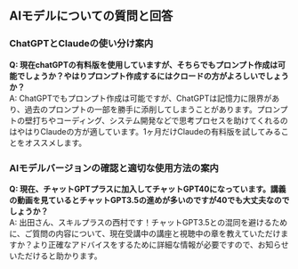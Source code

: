 ## AIモデルについての質問と回答

### ChatGPTとClaudeの使い分け案内

**Q: 現在chatGPTの有料版を使用していますが、そちらでもプロンプト作成は可能でしょうか？やはりプロンプト作成するにはクロードの方がよろしいでしょうか？**  
A: ChatGPTでもプロンプト作成は可能ですが、ChatGPTは記憶力に限界があり、過去のプロンプトの一部を勝手に添削してしまうことがあります。プロンプトの壁打ちやコーディング、システム開発などで思考プロセスを助けてくれるのはやはりClaudeの方が適しています。1ヶ月だけClaudeの有料版を試してみることをオススメします。

### AIモデルバージョンの確認と適切な使用方法の案内

**Q: 現在、チャットGPTプラスに加入してチャットGPT40になっています。講義の動画を見ているとチャットGPT3.5の進めが多いのですが40でも大丈夫なのでしょうか？**  
A: 出田さん、スキルプラスの西村です！チャットGPT3.5との混同を避けるために、ご質問の内容について、現在受講中の講座と視聴中の章を教えていただけますか？より正確なアドバイスをするために詳細な情報が必要ですので、お知らせいただけると助かります。
